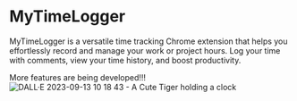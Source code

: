 # MyTimeLogger
MyTimeLogger is a versatile time tracking Chrome extension that helps you effortlessly record and manage your work or project hours. Log your time with comments, view your time history, and boost productivity.

More features are being developed!!!
![DALL·E 2023-09-13 10 18 43 - A Cute Tiger holding a clock](https://github.com/ZeeDiazz/MyTimeLogger/assets/69626255/ee628c63-9846-4de9-b7d0-ad75aa1c5a8c)

